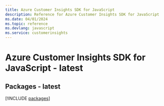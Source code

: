 ```yaml
---
title: Azure Customer Insights SDK for JavaScript
description: Reference for Azure Customer Insights SDK for JavaScript
ms.date: 04/01/2024
ms.topic: reference
ms.devlang: javascript
ms.service: customerinsights
---
```

# Azure Customer Insights SDK for JavaScript - latest
## Packages - latest
[!INCLUDE [packages](customer-insights-index.md)]